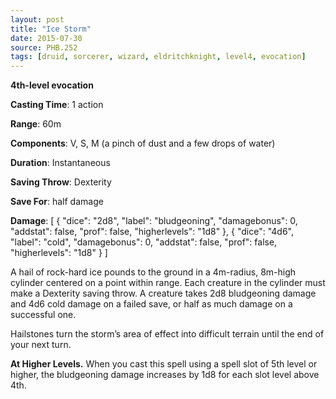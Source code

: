 ```yaml
---
layout: post
title: "Ice Storm"
date: 2015-07-30
source: PHB.252
tags: [druid, sorcerer, wizard, eldritchknight, level4, evocation]
---
```


**4th-level evocation**

**Casting Time**: 1 action

**Range**: 60m

**Components**: V, S, M (a pinch of dust and a few drops of water)

**Duration**: Instantaneous

**Saving Throw**: Dexterity

**Save For**: half damage

**Damage**: [ { "dice": "2d8", "label": "bludgeoning", "damagebonus": 0, "addstat": false, "prof": false, "higherlevels": "1d8" }, { "dice": "4d6", "label": "cold", "damagebonus": 0, "addstat": false, "prof": false, "higherlevels": "1d8" } ]

A hail of rock-hard ice pounds to the ground in a 4m-radius, 8m-high cylinder centered on a point within range. Each creature in the cylinder must make a Dexterity saving throw. A creature takes 2d8 bludgeoning damage and 4d6 cold damage on a failed save, or half as much damage on a successful one.

Hailstones turn the storm’s area of effect into difficult terrain until the end of your next turn.

**At Higher Levels.** When you cast this spell using a spell slot of 5th level or higher, the bludgeoning damage increases by 1d8 for each slot level above 4th.

